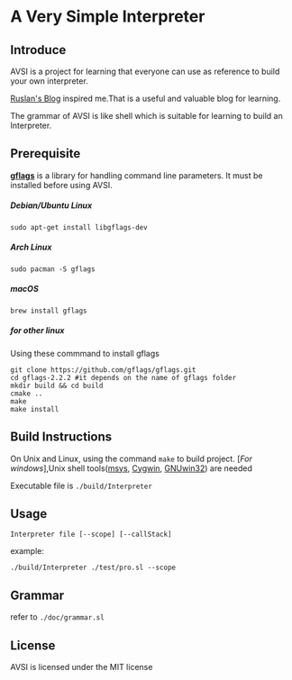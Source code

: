 <!--
 * @Author: Chipen Hsiao
 * @Date: 2020-05-18
 * @LastEditTime: 2020-05-27 15:32:33
 * @Description: readme
--> 
# A Very Simple Interpreter

## Introduce
AVSI is a project for learning that everyone can use as reference to build your own interpreter.

[Ruslan's Blog](https://ruslanspivak.com/) inspired me.That is a useful and valuable blog for learning.

The grammar of AVSI is like shell which is suitable for learning to build an Interpreter.

## Prerequisite
**[gflags](https://github.com/gflags/gflags)** is a library for handling command line parameters. It must be installed before using AVSI.

##### Debian/Ubuntu Linux
```shell
sudo apt-get install libgflags-dev
```
##### Arch Linux
```shell
sudo pacman -S gflags
```
##### macOS
```shell
brew install gflags
```
##### for other linux
Using these commmand to install gflags
```shell
git clone https://github.com/gflags/gflags.git
cd gflags-2.2.2 #it depends on the name of gflags folder
mkdir build && cd build
cmake ..
make
make install
```


## Build Instructions
On Unix and Linux, using the command `make` to build project.
[*For windows*],Unix shell tools([msys](http://www.mingw.org/wiki/MSYS), [Cygwin](http://www.cygwin.com/), [GNUwin32](http://gnuwin32.sourceforge.net/)) are needed

Executable file is `./build/Interpreter`

## Usage
```
Interpreter file [--scope] [--callStack]
```

example:
```
./build/Interpreter ./test/pro.sl --scope
```

## Grammar
refer to `./doc/grammar.sl`

## License
AVSI is licensed under the MIT license
